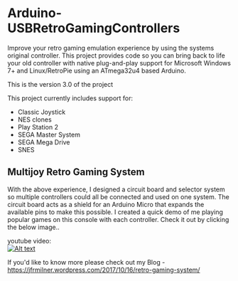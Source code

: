 # Arduino-USBRetroGamingControllers

Improve your retro gaming emulation experience by using the systems original controller.
This project provides code so you can bring back to life your old controller with native plug-and-play support for Microsoft Windows 7+ and Linux/RetroPie using an ATmega32u4 based Arduino.

This is the version 3.0 of the project 

This project currently includes support for:
* Classic Joystick
* NES clones
* Play Station 2
* SEGA Master System
* SEGA Mega Drive
* SNES


## Multijoy Retro Gaming System
With the above experience, I designed a circuit board and selector system so multiple controllers could all be connected and used on one system. The circuit board acts as a shield for an Arduino Micro that expands the available pins to make this possible. I created a quick demo of me playing popular games on this console with each controller. Check it out by clicking the below image.. 

youtube video:  
[![Alt text](https://img.youtube.com/vi/LYXYafwz_CY/0.jpg)](https://www.youtube.com/watch?v=LYXYafwz_CY)

If you'd like to know more please check out my Blog -https://jfrmilner.wordpress.com/2017/10/16/retro-gaming-system/
